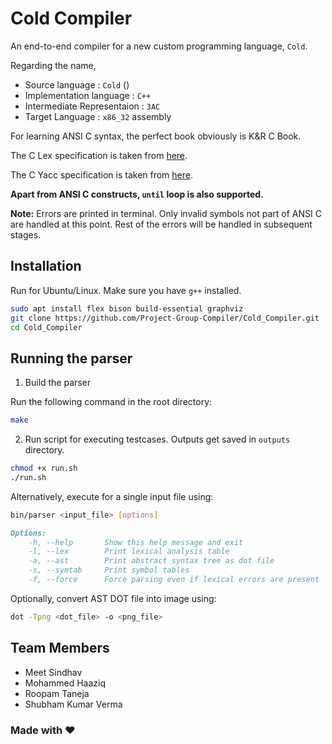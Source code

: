 # Cold Compiler

An end-to-end compiler for a new custom programming language, `Cold`.

<!-- `Cold` has a C-like syntax based on ANSI C and also supports some object- -->

Regarding the name, 

- Source language : `Cold` ()
- Implementation language : `C++`
- Intermediate Representaion : `3AC`
- Target Language : `x86_32` assembly

For learning ANSI C syntax, the perfect book obviously is K&R C Book.

The C Lex specification is taken from [here](https://www.lysator.liu.se/c/ANSI-C-grammar-l.html).

The C Yacc specification is taken from [here](https://www.lysator.liu.se/c/ANSI-C-grammar-y.html).

**Apart from ANSI C constructs, `until` loop is also supported.**

**Note:** Errors are printed in terminal. Only invalid symbols not part of ANSI C are handled at this point. Rest of the errors will be handled in subsequent stages.

## Installation

Run for Ubuntu/Linux. Make sure you have `g++` installed.

```bash
sudo apt install flex bison build-essential graphviz
git clone https://github.com/Project-Group-Compiler/Cold_Compiler.git
cd Cold_Compiler
```

## Running the parser

1. Build the parser
   
Run the following command in the root directory:

```bash
make
```

2. Run script for executing testcases. Outputs get saved in `outputs` directory.

```bash
chmod +x run.sh
./run.sh
```

Alternatively, execute for a single input file using:

```bash
bin/parser <input_file> [options]
```

```markdown
Options:
    -h, --help       Show this help message and exit
    -l, --lex        Print lexical analysis table
    -a, --ast        Print abstract syntax tree as dot file
    -s, --symtab     Print symbol tables
    -f, --force      Force parsing even if lexical errors are present
```

Optionally, convert AST DOT file into image using:

```bash
dot -Tpng <dot_file> -o <png_file> 
```
   
## Team Members

- Meet Sindhav
- Mohammed Haaziq
- Roopam Taneja
- Shubham Kumar Verma

### Made with ❤️
